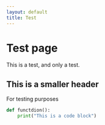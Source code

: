 ```yaml
---
layout: default
title: Test
---
```

# Test page

This is a test, and only a test.

## This is a smaller header

For testing purposes

~~~python
def functdion():
    print("This is a code block")
~~~